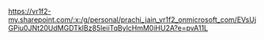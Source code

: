https://vr1f2-my.sharepoint.com/:x:/g/personal/prachi_jain_vr1f2_onmicrosoft_com/EVsUjGPiu0JNt20UdMGDTkIBz85leiiTqBylcHmM0iHU2A?e=pvA11L
